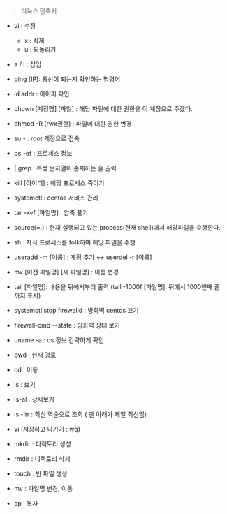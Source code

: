 > 리눅스 단축키

- vi : 수정
  - x : 삭제
  - u : 되돌리기
  
- a / i : 삽입

- ping [IP]: 통신이 되는지 확인하는 명령어
- id addr : 아이피 확인

- chown [계정명] [파일] : 해당 파일에 대한 권한을 이 계정으로 주겠다.
- chmod -R [rwx권한] : 파일에 대한 권한 변경
- su - : root 계정으로 접속
- ps -ef :  프로세스 정보
- | grep : 특정 문자열이 존재하는 줄 출력
- kill [아이디] : 해당 프로세스 죽이기

- systemctl : centos 서비스 관리
- tar -xvf [파일명] : 압축 풀기
- source(=.) : 현재 실행되고 있는 process(현재 shell)에서 해당파일을 수행한다.
- sh : 자식 프로세스를 folk하여 해당 파일을 수행

- useradd -m [이름] : 계정 추가 ↔ userdel -r [이름]
- mv [이전 파일명] [새 파일명] : 이름 변경
- tail [파일명]: 내용을 뒤에서부터 출력 (tail -1000f [파일명]: 뒤에서 1000번째 줄까지 표시)

- systemctl stop firewalld : 방화벽 centos 끄기  
- firewall-cmd --state : 방화벽 상태 보기  

- uname -a : os 정보 간략하게 확인

- pwd : 현재 경로  
- cd : 이동  
- ls : 보기  
- ls-al : 상세보기  
- ls -ltr : 최신 역순으로 조회 ( 맨 아래가 제일 최신임)  
- vi (저장하고 나가기 : wq)  

- mkdir : 디렉토리 생성
- rmdir : 디렉토리 삭제
- touch : 빈 파일 생성
-  mv : 파일명 변경, 이동
-  cp : 복사
